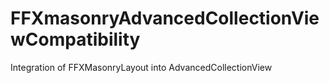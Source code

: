 # FFXmasonryAdvancedCollectionViewCompatibility
Integration of FFXMasonryLayout into AdvancedCollectionView
